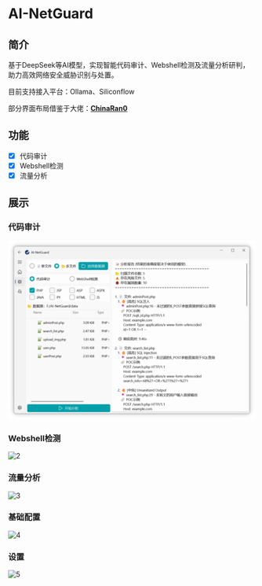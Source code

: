 # AI-NetGuard

## 简介

基于DeepSeek等AI模型，实现智能代码审计、Webshell检测及流量分析研判，助力高效网络安全威胁识别与处置。

目前支持接入平台：Ollama、Siliconflow

部分界面布局借鉴于大佬：[**ChinaRan0**](https://github.com/ChinaRan0)

## 功能

- [x] 代码审计
- [x] Webshell检测
- [x] 流量分析

## 展示

### 代码审计

![1](assets/1.png)

### Webshell检测

![2](E:\主文件夹\桌面\fofa\AI-NetGuard\assets\2.png)

### 流量分析

![3](E:\主文件夹\桌面\fofa\AI-NetGuard\assets\3.png)

### 基础配置

![4](E:\主文件夹\桌面\fofa\AI-NetGuard\assets\4.png)

### 设置

![5](E:\主文件夹\桌面\fofa\AI-NetGuard\assets\5.png)
